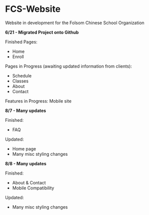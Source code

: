 # FCS-Website
Website in development for the Folsom Chinese School Organization

<b>6/21 - Migrated Project onto Github</b>

Finished Pages:
<ul>
  <li>Home</li>
  <li>Enroll</li>
</ul>
Pages in Progress (awaiting updated information from clients):
<ul>
  <li>Schedule</li>
  <li>Classes</li>
  <li>About</li>
  <li>Contact</li>
</ul>
Features in Progress: Mobile site

<b>8/7 - Many updates</b>

Finished:
<ul>
  <li>FAQ</li>
</ul>
Updated:
<ul>
  <li>Home page</li>
  <li>Many misc styling changes</li>
</ul>

<b>8/8 - Many updates</b>

Finished:
<ul>
  <li>About & Contact</li>
  <li>Mobile Compatibility</li>
</ul>
Updated:
<ul>
  <li>Many misc styling changes</li>
</ul>
